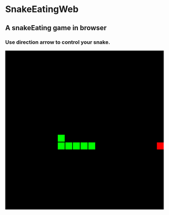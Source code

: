 # SnakeEatingWeb
## A snakeEating game in browser
### Use direction arrow to control your snake.
![image info](./demo.png)
